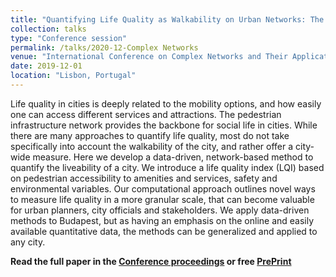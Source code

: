 ```yaml
---
title: "Quantifying Life Quality as Walkability on Urban Networks: The Case of Budapest"
collection: talks
type: "Conference session"
permalink: /talks/2020-12-Complex Networks
venue: "International Conference on Complex Networks and Their Applications 2019, Lisbon"
date: 2019-12-01
location: "Lisbon, Portugal"
---
```


Life quality in cities is deeply related to the mobility options, and how easily one can access different services and attractions. The pedestrian infrastructure network provides the backbone for social life in cities. While there are many approaches to quantify life quality, most do not take specifically into account the walkability of the city, and rather offer a city-wide measure. Here we develop a data-driven, network-based method to quantify the liveability of a city. We introduce a life quality index (LQI) based on pedestrian accessibility to amenities and services, safety and environmental variables. Our computational approach outlines novel ways to measure life quality in a more granular scale, that can become valuable for urban planners, city officials and stakeholders. We apply data-driven methods to Budapest, but as having an emphasis on the online and easily available quantitative data, the methods can be generalized and applied to any city.

**Read the full paper in the [Conference proceedings](https://link.springer.com/chapter/10.1007%2F978-3-030-36683-4_72) or free [PrePrint](https://arxiv.org/abs/1912.00893)**